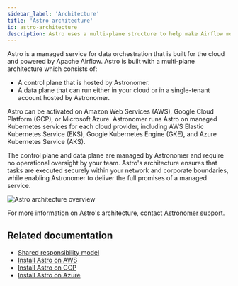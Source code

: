 ```yaml
---
sidebar_label: 'Architecture'
title: 'Astro architecture'
id: astro-architecture
description: Astro uses a multi-plane structure to help make Airflow more secure and reliable. Learn how the control plane and data plane work together on the cloud.
---
```


Astro is a managed service for data orchestration that is built for the cloud and powered by Apache Airflow. Astro is built with a multi-plane architecture which consists of:

- A control plane that is hosted by Astronomer.
- A data plane that can run either in your cloud or in a single-tenant account hosted by Astronomer.

Astro can be activated on Amazon Web Services (AWS), Google Cloud Platform (GCP), or Microsoft Azure. Astronomer runs Astro on managed Kubernetes services for each cloud provider, including AWS Elastic Kubernetes Service (EKS), Google Kubernetes Engine (GKE), and Azure Kubernetes Service (AKS).

The control plane and data plane are managed by Astronomer and require no operational oversight by your team. Astro's architecture ensures that tasks are executed securely within your network and corporate boundaries, while enabling Astronomer to deliver the full promises of a managed service.

![Astro architecture overview](/img/docs/architecture-overview.png)

For more information on Astro's architecture, contact [Astronomer support](https://cloud.astronomer.io/support).

## Related documentation

- [Shared responsibility model](shared-responsibility-model.md)
- [Install Astro on AWS](install-aws.md)
- [Install Astro on GCP](install-gcp.md)
- [Install Astro on Azure](install-azure.md)